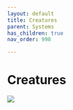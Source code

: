 ```yaml
---
layout: default
title: Creatures
parent: Systems
has_children: true
nav_order: 998

---
```


# Creatures

![](https://img2.storyblok.com/0x0/filters:quality(99):format(webp)/f/72501/2560x1440/bafd2aaa94/wp-11-desktop-2560-1440.jpg)
